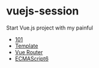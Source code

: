 # vuejs-session
Start Vue.js project with my painful

- [101](https://github.com/zupaazhai/vuejs-session/blob/main/101.md)
- [Template](https://github.com/zupaazhai/vuejs-session/blob/main/template.md)
- [Vue Router](https://github.com/zupaazhai/vuejs-session/blob/main/vue-router.md)
- [ECMAScript6](http://es6-features.org/#StatementBodies)
